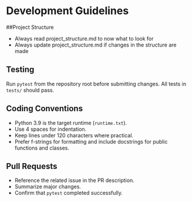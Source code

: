 # Development Guidelines

##Project Structure
- Always read project_structure.md to now what to look for
- Always update project_structure.md if changes in the structure are made

## Testing
Run `pytest` from the repository root before submitting changes. All tests in
`tests/` should pass.

## Coding Conventions
- Python 3.9 is the target runtime (`runtime.txt`).
- Use 4 spaces for indentation.
- Keep lines under 120 characters where practical.
- Prefer f-strings for formatting and include docstrings for public functions
  and classes.

## Pull Requests
- Reference the related issue in the PR description.
- Summarize major changes.
- Confirm that `pytest` completed successfully.

